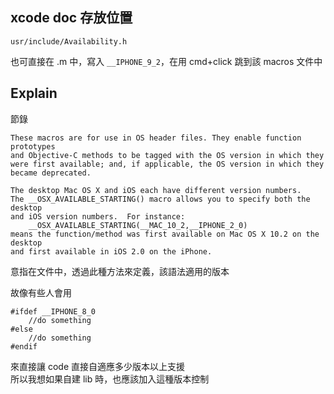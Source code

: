 ## xcode doc 存放位置

```usr/include/Availability.h```

也可直接在 .m 中，寫入 ```__IPHONE_9_2```，在用 cmd+click 跳到該 macros 文件中

## Explain

節錄

```
These macros are for use in OS header files. They enable function prototypes
and Objective-C methods to be tagged with the OS version in which they
were first available; and, if applicable, the OS version in which they 
became deprecated.  
 
The desktop Mac OS X and iOS each have different version numbers.
The __OSX_AVAILABLE_STARTING() macro allows you to specify both the desktop
and iOS version numbers.  For instance:
    __OSX_AVAILABLE_STARTING(__MAC_10_2,__IPHONE_2_0)
means the function/method was first available on Mac OS X 10.2 on the desktop
and first available in iOS 2.0 on the iPhone.
```

意指在文件中，透過此種方法來定義，該語法適用的版本

故像有些人會用

```
#ifdef __IPHONE_8_0
    //do something
#else
    //do something
#endif
```

來直接讓 code 直接自適應多少版本以上支援  
所以我想如果自建 lib 時，也應該加入這種版本控制
